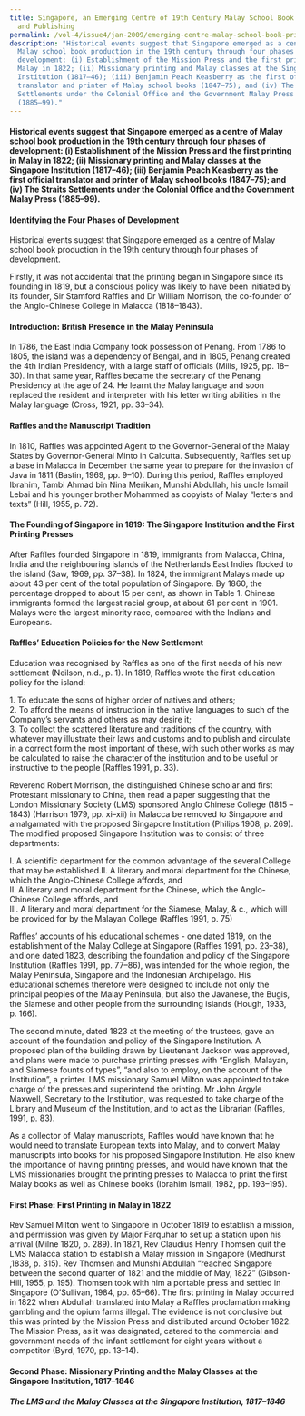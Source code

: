 ```yaml
---
title: Singapore, an Emerging Centre of 19th Century Malay School Book Printing
  and Publishing
permalink: /vol-4/issue4/jan-2009/emerging-centre-malay-school-book-printing/
description: "Historical events suggest that Singapore emerged as a centre of
  Malay school book production in the 19th century through four phases of
  development: (i) Establishment of the Mission Press and the first printing in
  Malay in 1822; (ii) Missionary printing and Malay classes at the Singapore
  Institution (1817–46); (iii) Benjamin Peach Keasberry as the first official
  translator and printer of Malay school books (1847–75); and (iv) The Straits
  Settlements under the Colonial Office and the Government Malay Press
  (1885–99)."
---
```

#### Historical events suggest that Singapore emerged as a centre of Malay school book production in the 19th century through four phases of development: (i) Establishment of the Mission Press and the first printing in Malay in 1822; (ii) Missionary printing and Malay classes at the Singapore Institution (1817–46); (iii) Benjamin Peach Keasberry as the first official translator and printer of Malay school books (1847–75); and (iv) The Straits Settlements under the Colonial Office and the Government Malay Press (1885–99).


#### **Identifying the Four Phases of Development**

Historical events suggest that Singapore emerged as a centre of Malay school book production in the 19th century through four phases of development.

Firstly, it was not accidental that the printing began in Singapore since its founding in 1819, but a conscious policy was likely to have been initiated by its founder, Sir Stamford Raffles and Dr William Morrison, the co-founder of the Anglo-Chinese College in Malacca (1818–1843).

#### **Introduction: British Presence in the Malay Peninsula**

In 1786, the East India Company took possession of Penang. From 1786 to 1805, the island was a dependency of Bengal, and in 1805, Penang created the 4th Indian Presidency, with a large staff of officials (Mills, 1925, pp. 18–30). In that same year, Raffles became the secretary of the Penang Presidency at the age of 24. He learnt the Malay language and soon replaced the resident and interpreter with his letter writing abilities in the Malay language (Cross, 1921, pp. 33–34).

#### **Raffles and the Manuscript Tradition**

In 1810, Raffles was appointed Agent to the Governor-General of the Malay States by Governor-General Minto in Calcutta. Subsequently, Raffles set up a base in Malacca in December the same year to prepare for the invasion of Java in 1811 (Bastin, 1969, pp. 9–10). During this period, Raffles employed Ibrahim, Tambi Ahmad bin Nina Merikan, Munshi Abdullah, his uncle Ismail Lebai and his younger brother Mohammed as copyists of Malay “letters and texts” (Hill, 1955, p. 72).

#### **The Founding of Singapore in 1819: The Singapore Institution and the First Printing Presses**

After Raffles founded Singapore in 1819, immigrants from Malacca, China, India and the neighbouring islands of the Netherlands East Indies flocked to the island (Saw, 1969, pp. 37–38). In 1824, the immigrant Malays made up about 43 per cent of the total population of Singapore. By 1860, the percentage dropped to about 15 per cent, as shown in Table 1. Chinese immigrants formed the largest racial group, at about 61 per cent in 1901. Malays were the largest minority race, compared with the Indians and Europeans.

#### **Raffles’ Education Policies for the New Settlement**

Education was recognised by Raffles as one of the first needs of his new settlement (Neilson, n.d., p. 1). In 1819, Raffles wrote the first education policy for the island:<br>

1\. To educate the sons of higher order of natives and others; <br> 2. To afford the means of instruction in the native languages to such of the Company’s servants and others as may desire it;<br>  3. To collect the scattered literature and traditions of the country, with whatever may illustrate their laws and customs and to publish and circulate in a correct form the most important of these, with such other works as may be calculated to raise the character of the institution and to be useful or instructive to the people (Raffles 1991, p. 33).

Reverend Robert Morrison, the distinguished Chinese scholar and first Protestant missionary to China, then read a paper suggesting that the London Missionary Society (LMS) sponsored Anglo Chinese College (1815 –1843) (Harrison 1979, pp. xi–xii) in Malacca be removed to Singapore and amalgamated with the proposed Singapore Institution (Philips 1908, p. 269). The modified proposed Singapore Institution was to consist of three departments:<br>

I. A scientific department for the common advantage of the several College that may be established.II. A literary and moral department for the Chinese, which the Anglo-Chinese College affords, and<br>II. A literary and moral department for the Chinese, which the Anglo-Chinese College affords, and<br>III. A literary and moral department for the Siamese, Malay, &amp; c., which will be provided for by the Malayan College (Raffles 1991, p. 75)

Raffles’ accounts of his educational schemes - one dated 1819, on the establishment of the Malay College at Singapore (Raffles 1991, pp. 23–38), and one dated 1823, describing the foundation and policy of the Singapore Institution (Raffles 1991, pp. 77–86), was intended for the whole region, the Malay Peninsula, Singapore and the Indonesian Archipelago. His educational schemes therefore were designed to include not only the principal peoples of the Malay Peninsula, but also the Javanese, the Bugis, the Siamese and other people from the surrounding islands (Hough, 1933, p. 166).

The second minute, dated 1823 at the meeting of the trustees, gave an account of the foundation and policy of the Singapore Institution. A proposed plan of the building drawn by Lieutenant Jackson was approved, and plans were made to purchase printing presses with “English, Malayan, and Siamese founts of types”, “and also to employ, on the account of the Institution”, a printer. LMS missionary Samuel Milton was appointed to take charge of the presses and superintend the printing. Mr John Argyle Maxwell, Secretary to the Institution, was requested to take charge of the Library and Museum of the Institution, and to act as the Librarian (Raffles, 1991, p. 83).

As a collector of Malay manuscripts, Raffles would have known that he would need to translate European texts into Malay, and to convert Malay manuscripts into books for his proposed Singapore Institution. He also knew the importance of having printing presses, and would have known that the LMS missionaries brought the printing presses to Malacca to print the first Malay books as well as Chinese books (Ibrahim Ismail, 1982, pp. 193–195).

#### **First Phase: First Printing in Malay in 1822**

Rev Samuel Milton went to Singapore in October 1819 to establish a mission, and permission was given by Major Farquhar to set up a station upon his arrival (Milne 1820, p. 289). In 1821, Rev Claudius Henry Thomsen quit the LMS Malacca station to establish a Malay mission in Singapore (Medhurst ,1838, p. 315). Rev Thomsen and Munshi Abdullah “reached Singapore between the second quarter of 1821 and the middle of May, 1822” (Gibson-Hill, 1955, p. 195). Thomsen took with him a portable press and settled in Singapore (O’Sullivan, 1984, pp. 65–66). The first printing in Malay occurred in 1822 when Abdullah translated into Malay a Raffles proclamation making gambling and the opium farms illegal. The evidence is not conclusive but this was printed by the Mission Press and distributed around October 1822. The Mission Press, as it was designated, catered to the commercial and government needs of the infant settlement for eight years without a competitor (Byrd, 1970, pp. 13–14).

#### **Second Phase: Missionary Printing and the Malay Classes at the Singapore Institution, 1817–1846**

#### ***The LMS and the Malay Classes at the Singapore Institution, 1817–1846***









